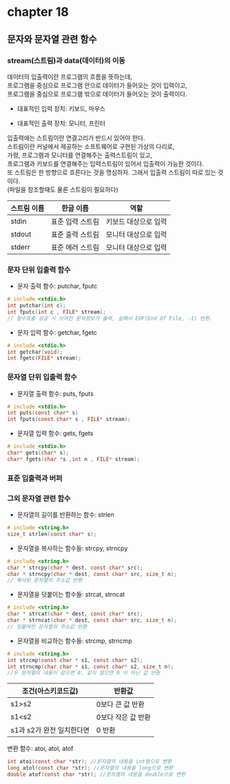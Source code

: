 # chapter 18
## 문자와 문자열 관련 함수 

### stream(스트림)과 data(데이터)의 이동

데이터의 입출력이란 프로그램의 흐름을 뜻하는데,<br>
프로그램을 중심으로 프로그램 안으로 데이터가 들어오는 것이 입력이고, <br>
프로그램을 중심으로 프로그램 밖으로 데이터가 들어오는 것이 출력이다.<br>

* 대표적인 입력 장치: 키보드, 마우스

* 대표적인 출력 장치: 모니터, 프린터 

입출력에는 스트림이란 연결고리가 반드시 있어야 한다. <br>
스트림이란 커널에서 제공하는 소프트웨어로 구현된 가상의 다리로, <br>
가령, 프로그램과 모니터를 연결해주는 출력스트림이 있고, <br>
프로그램과 키보드를 연결해주는 입력스트림이 있어서 입출력이 가능한 것이다.<br> 
또 스트림은 한 방향으로 흐른다는 것을 명심하자. 그래서 입출력 스트림이 따로 있는 것이다.<br>
(파일을 참조할때도 물론 스트림이 필요하다) <br>

|스트림 이름 | 한글 이름 |역할|
|------------|---------|-----|
| stdin      | 표준 입력 스트림| 키보드 대상으로 입력 |
| stdout     | 표준 출력 스트림| 모니터  대상으로 입력 |
| stderr     | 표준 에러 스트림| 모니터  대상으로 입력 |




### 문자 단위 입출력 함수 
* 문자 출력 함수: putchar, fputc
```c
# include <stdio.h>
int putchar(int c);
int fputc(int c , FILE* stream);
// 함수호출 성공 시 쓰여진 문자정보가 출력, 실패시 EOF(End Of File, -1) 반환.

```

* 문자 입력 함수: getchar, fgetc
```c
# include <stdio.h>
int getchar(void);
int fgetc(FILE* stream);
```


### 문자열 단위 입출력 함수
* 문자열 출력 함수: puts, fputs
```c
# include <stdio.h>
int puts(const char* s)
int fputs(const char* s , FILE* stream);
```

* 문자열 입력 함수: gets, fgets
```c
# include <stdio.h>
char* gets(char* s);
char* fgets(char *s ,int n , FILE* stream);
```

### 표준 입출력과 버퍼 


### 그외 문자열 관련 함수
* 문자열의 길이를 반환하는 함수: strlen
```c
# include <string.h>
size_t strlen(const char* s);
```

* 문자열을 복사하는 함수들: strcpy, strncpy

```c
# include <string.h>
char * strcpy(char * dest, const char* src);
char * strncpy(char * dest, const char* src, size_t n);
// 복사된 문자열의 주소값 반환
```


* 문자열을 덧붙이는 함수들: strcat, strncat
```c
# include <string.h>
char * strcat(char * dest, const char* src);
char * strncat(char * dest, const char* src, size_t n);
// 덧붙여진 문자열의 주소값 반환
```
* 문자열을 비교하는 함수들: strcmp, strncmp
```c
# include <string.h>
int strcmp(const char * s1, const char* s2);
int strncmp(char char * s1, const char* s2, size_t n);
//두 문자열의 내용이 같으면 0, 같지 않으면 0 이 아닌 값 반환
```
| 조건(아스키코드값) | 반환값|
|------|-------|
|s1\>s2 | 0보다 큰 값 반환|
|s1\<s2 | 0보다 작은 값 반환|
|s1과 s2가 완전 일치한다면 | 0 반환 | 


변환 함수: atoi, atol, atof<br>
```c
int atoi(const char *str); //문자열의 내용을 int형으로 변환
long atol(const char *str); //문자열의 내용을 long으로 변환
double atof(const char *str); //문자열의 내용을 double으로 변환
```


